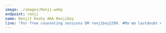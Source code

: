 ```yaml
---
image: ./images/Renji.webp
endpoint: renji
name: Renjit Koshy AKA Renjiboy
line: "For free counseling sessions DM renjiboy2299. #Ma'am lastdoubt #Babuuu"
---
```

